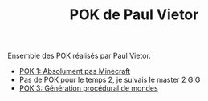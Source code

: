 ﻿---
layout: layout/pok-index.njk

title: "POK de Paul Vietor"
authors:
  - Paul Vietor
---

Ensemble des POK réalisés par Paul Vietor.

* [POK 1: Absolument pas Minecraft](./temps-1)
* Pas de POK pour le temps 2, je suivais le master 2 GIG
* [POK 3: Génération procédural de mondes](./temps-3)
